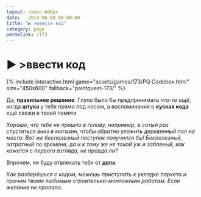 ```yaml
---
layout: comic-600px
date:   2019-06-08 00:00:00 
title: "▶️ >ввести код"
category: page
permalink: /173
---
```

# ▶️ >ввести код

{% include interactive.html game="assets/games/173/PQ Codebox.html" size="450x600" fallback="paintquest-173/" %}

Да, <strong>правильное решение</strong>. Глупо было бы предпринимать <em>что-то ещё</em>, когда <strong>штука </strong>у тебя прямо под носом, а воспоминания о <strong>кусках кода</strong> ещё свежи в твоей памяти.

<em>Хорошо, что тебе не пришло в голову, например, в сотый раз спуститься вниз в магазин, чтобы обратно уложить деревянный пол на место. Вот же бесполезный поступок получился бы! Бесполезный, затратный по времени, да и к тому же не такой уж и забавный, как кажется с первого взгляда, не правда ли?</em>

Впрочем, не буду отвлекать тебя от <strong>дела</strong>.

<em>Как разберёшься с кодом, можешь приступать к укладке паркета и прочим твоим любимым строительно-монтажным работам. Если желание не пропало.</em>
